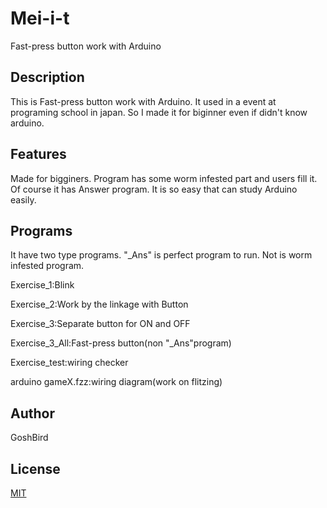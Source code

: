 # Mei-i-t

Fast-press button work with Arduino

## Description

This is Fast-press button work with Arduino. It used in a event at programing school in japan. So I made it for biginner even if didn't know arduino.

## Features

Made for bigginers.
Program has some worm infested part and users fill it. Of course it has Answer program.
It is so easy that can study Arduino easily.

## Programs

It have two type programs. "_Ans" is perfect program to run. Not is worm infested program.

Exercise_1:Blink

Exercise_2:Work by the linkage with Button

Exercise_3:Separate button for ON and OFF

Exercise_3_All:Fast-press button(non "_Ans"program)

Exercise_test:wiring checker

arduino gameΧ.fzz:wiring diagram(work on flitzing)

## Author

GoshBird

## License

[MIT](http://b4b4r07.mit-license.org)

